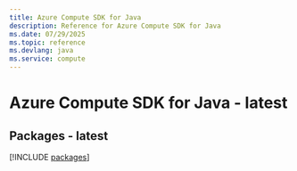 ```yaml
---
title: Azure Compute SDK for Java
description: Reference for Azure Compute SDK for Java
ms.date: 07/29/2025
ms.topic: reference
ms.devlang: java
ms.service: compute
---
```

# Azure Compute SDK for Java - latest
## Packages - latest
[!INCLUDE [packages](compute-index.md)]